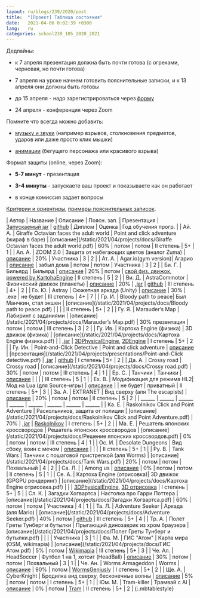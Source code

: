```yaml
---
layout: ru/blogs/239/2020/post
title:  "[Проект] Таблица состояния"
date:   2021-04-06 0:02:39 +0300
lang:   ru
categories: school239_105_2020_2021
---
```


Дедлайны:

 - к 7 апреля презентация должна быть почти готова (с огрехами, черновая, но почти готова)
 
 - 7 апреля на уроке начнем готовить пояснительные записки, и к 13 апреля они должны быть готовы
 
 - до 15 апреля - надо зарегистрироваться через [форму](http://www.239.ru/conf-informatics)
 
 - 24 апреля - конференция через Zoom
 
Помните что всегда можно добавить:

 - [музыку и звуки](/blogs/239/2020/school239_105_2020_2021/2021/02/15/projects-wav.html) (например взрывов, столкновения предметов, ударов или даже просто клик мышки)
 
 - [анимации](/blogs/239/2020/school239_105_2020_2021/2020/12/21/animation-sound.html) (бегущего персонажа или красивого взрыва)
 
Формат защиты (online, через Zoom):

 - **5-7 минут** - презентация
 
 - **3-4 минуты** - запускаете ваш проект и показываете как он работает
 
 - в конце комиссия задает вопросы
 
[Критерии и ориентиры](/blogs/239/2020/school239_105_2020_2021/2021/03/15/conference-docs.html), [примеры пояснительных записок](/blogs/239/2018/school239_105_2018_2019/2019/05/23/projects-result.html).

<!---
[описание](/static/2021/04/projects/docs/)
-->
 
| Автор     | Название            | Описание                                                      | Поясн. зап. | Презентация | [Запускаемый jar](/blogs/239/2018/school239_105_2018_2019/2019/04/15/jar-packaging.html) | [github](/blogs/239/2020/school239_105_2020_2021/2021/03/01/github.html) | Диплом | Оценка | Год обучения прогр. |
| Ай. А.    | Giraffe Octavian faces the adult world | Point and click adventure (жираф в баре)   | [описание](/static/2021/04/projects/docs/Giraffe Octavian faces the adult world.pdf) | 60% | потом | потом | II степень | 5+ | 1 |
| Ал. А.    | ZOOM 2.0            | Защита от набегающих цветов (аналог Zuma)                     | [описание](/static/2021/04/projects/docs/Алякринский_записка.pdf) | 20% | Участника | 3 | 2 |
| Ат. А.    | Agar.io(gym version)| Агарио                                                        | [описание](/static/2021/04/projects/docs/agario.pdf) | забыл дома | потом | потом | Участника | 3 | 2 |
| Би. Г.    | Бильярд             | Бильярд                                                       | [описание](/static/2021/04/projects/docs/Бильярд.pdf) | 20% | потом | [свой физ. движок](https://github.com/Biryukov239/Bilyard_0), [powered by KartohaEngine](https://github.com/Biryukov239/Bilyard) | II степень | 5 | 2 |
| Ви. Д.    | AstraCommotor       | Физический движок (планеты)                                   | [описание](/static/2021/04/projects/docs/AstraCommotor.pdf) | 20% | [.jar](https://github.com/daniil-vikulov/PlanetaryEngine/releases/download/1.0/SolarSim.jar) | [github](https://github.com/daniil-vikulov/PlanetaryEngine) | III степень | 4+ | 2 |
| Го. Ю.    | Astray              | Сюжетная аркада (Unity)                                       | [описание](/static/2021/04/projects/docs/Astray.pdf) | 30% | .exe | не будет | III степень | 4+ | 7 |
| Гр. И.    | Bloody path to peace| Был Манчкин, стал экшен                                       | [описание](/static/2021/04/projects/docs/Bloody path to peace.pdf) |  |  |  | II степень | 5+ | 2 |
| Гу. Я.    | Marauder’s Map      | Лабиринт с заданиями                                          | [описание](/static/2021/04/projects/docs/Marauder’s Map.pdf) | 30% презентация | потом | потом | III степень | 3 | 2 |
| Гу. Ив.   | Картоха Engine (физика) | 3D движок (физика)                                        | [описание](/static/2021/04/projects/docs/Картоха Engine физика.pdf) |  | [.jar](https://github.com/VanyaXIII/3DPhysicalEngine/tree/master/out/artifacts/3DPhysicalEngine_jar) | [3DPhysicalEngine](https://github.com/VanyaXIII/3DPhysicalEngine), [2DEngine](https://github.com/VanyaXIII/Engine) | I степень | 5+ | 2 |
| Гу. Ин.   | Point-and-Click Detective | Point and click adventure                               | [описание](/static/2021/04/projects/docs/Point-and-Click_Detective.pdf) | [презентация](/static/2021/04/projects/presentations/Point-and-Click detective.pdf) | [.jar](https://github.com/inngutorova/PointAndClickDetective/releases/download/1/ClickAndPointAdventure.jar) | [github](https://github.com/inngutorova/PointAndClickDetective) | I степень | 5+ | 2 |
| Да. А.    | Crossy road         | Crossy road                                                   | [описание](/static/2021/04/projects/docs/Crossy road.pdf) | 30% | потом | потом | III степень | 4 | 1 |
| Ер. С.    | Танчики             | Танчики                                                       | [описание](/static/2021/04/projects/docs/Танчики.pdf) |  |  |  | III степень | 5 | 1 |
| Ех. В.    | Модификация для режима HL2| Мод на Lua (для Source-игры)                            | [описание](/static/2021/04/projects/docs/hl3.pdf) |  | не будет | приватный | II степень | 5+ | 3 |
| За. А.    | EXTRANET            | Вид сверху (аля The escapists)                                | [описание](/static/2021/04/projects/docs/EXTRANET.pdf) | 20% | потом | потом | II степень | 5 | 2 |
| ______ | ______ | ______ | ______ | ______ | ______ | ______ | ______ |
| Ка. Е.    | Raskolnikov Click and Point Adventure | Раскольников, защита от полиции             | [описание](/static/2021/04/projects/docs/Raskolnikov Click and Point Adventure.pdf) | 70% | [.jar](https://github.com/t0nso1eil/RaskolnikoClickandPointAdventure/releases/download/1.0/Raskolnikov.Click.and.Point.Adventure.jar) | [Raskolnikov](https://github.com/t0nso1eil/RaskolnikoClickandPointAdventure) | I степень | 5+ | 2 |
| Ма. Е.    | Решатель японских кроссвородов | Решатель японских кроссвородов                     | [описание](/static/2021/04/projects/docs/Решение японских кроссвордов.pdf) | 0% | потом | потом | III степень | 4 | 1 | 
| Ос. И.    | Desolate Dungeons   | Вид сбоку, воин с мечом                                       | [описание](/static/2021/04/projects/docs/Desolate_Dungeons.pdf) |  |  |  | II степень | 5+ | 1 |
| Ру. В.    | Tank Wars           | Танчики с пошаговой пристрелкой (аля Worms)                   | [описание](/static/2021/04/projects/docs/Tank Wars.pdf) | 20% | потом | потом | Похвальный | 4 | 2 |
| Са. Л.    |                     | Among us                                                      | [описание](/static/2021/04/projects/docs/AmoguS.pdf) | 0% | потом | потом | II степень | 5 | 1 |
| Се. А.    | Картоха Engine (отрисовка)| 3D движок (GPGPU рендеринг)                             | [описание](/static/2021/04/projects/docs/Картоха Engine отрисовка.pdf) |  |  | [3DPhysicalEngine](https://github.com/VanyaXIII/3DPhysicalEngine), [3D отрисовка](https://github.com/spyteamalex/KartohaEngine) | I степень | 5+ | 5 |
| Сл. К.    | Загадки Хогвартса   | Настолка про Гарри Поттера                                    | [описание](/static/2021/04/projects/docs/Загадки Хогвартса.pdf) | 60% | потом | потом | Участника | 4 | 1 |
| Та. Л.    | Adventure Seeker    | Аркада (аля Mario)                                            | [описание](/static/2021/04/projects/docs/Adventure Seeker.pdf) | 40% | потом | [github](https://github.com/just-4-name/myArcade) | III степень | 5+ | 4 |
| Тр. А.    | Полет Греты Тунберг и бутылки | Прыгающий динозаврик из хром браузера               | [описание](/static/2021/04/projects/docs/Полет Греты Тунберг и бутылки.pdf) |  |  |  | Участника | 3 | 1 |
| Фа. М.    | ГИС "Атом"          | Карта мира (OSM, wikimapia)                                   | [описание](/static/2021/04/projects/docs/ГИС Атом.pdf) | 5% | потом | [Wikimapia](https://github.com/Visualprogrammer/Wikimapia_client) | III степень | 5+ | 3 |
| Че. Ал.   | HeadSoccer          | Футбол 1 на 1, хотсит (HeadBall)                              | [описание](/static/2021/04/projects/docs/HeadSoccer.pdf) | 30% | потом | потом | Похвальный | 3 | 1 |
| Че. Ан.   | Worms Armageddon    | Worms                                                         | [описание](/static/2021/04/projects/docs/Worms.pdf) | 90% | потом | [WormsGeniusly](https://github.com/TushaChesnokova/WormsGeniusly) | I степень | 5+ | 2 |
| Ще. А.    | CyberKnight         | Бродилка вид сверху, бесконечные волны                        | [описание](/static/2021/04/projects/docs/CyberKnight.pdf) | 5% | потом | потом | I степень | 5+ | 1 |
| Юм. М.    | Tram-killer         | Трамвай с AI                                                  | [описание](/static/2021/04/projects/docs/Tram-killer.pdf) | 0% | потом | [Tram](https://github.com/MikluhaMaklay/Tram) | II степень | 5+ | 2 |
{:.mbtablestyle}


<!---
| Автор     | Проект | Цель | 23 декабря        | 16 декабря        |
| Ай. А.    | ---    | ---  | ---               | ---               |
| Ал. А.    | ---    | ---  | ---               | ---               |
| Ат. А.    | ---    | ---  | ---               | ---               |
| Би. Г.    | ---    | ---  | ---               | ---               |
| Ви. Д.    | ---    | ---  | ---               | ---               |
| Го. Ю.    | ---    | ---  | ---               | ---               |
| Гр. И.    | ---    | ---  | ---               | ---               |
| Гу. Я.    | ---    | ---  | ---               | ---               |
| Гу. Ив.   | ---    | ---  | ---               | ---               |
| Гу. Ин.   | ---    | ---  | ---               | ---               |
| Да. А.    | ---    | ---  | ---               | ---               |
| Ер. С.    | ---    | ---  | ---               | ---               |
| Ех. В.    | ---    | ---  | ---               | ---               |
| За. А.    | ---    | ---  | ---               | ---               |
| ---       | ---    | ---  | ---               | ---               |
| Ка. Е.    | ---    | ---  | ---               | ---               |
| Ма. Е.    | ---    | ---  | ---               | ---               |
| Ос. И.    | ---    | ---  | ---               | ---               |
| Ру. В.    | ---    | ---  | ---               | ---               |
| Са. Л.    | ---    | ---  | ---               | ---               |
| Се. А.    | ---    | ---  | ---               | ---               |
| Сл. К.    | ---    | ---  | ---               | ---               |
| Та. Л.    | ---    | ---  | ---               | ---               |
| Тр. А.    | ---    | ---  | ---               | ---               |
| Фа. М.    | ---    | ---  | ---               | ---               |
| Че. Ал.   | ---    | ---  | ---               | ---               |
| Че. Ан.   | ---    | ---  | ---               | ---               |
| Ще. А.    | ---    | ---  | ---               | ---               |
| Юм. М.    | ---    | ---  | ---               | ---               |
-->
